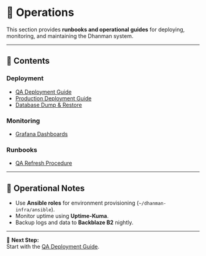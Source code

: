 ﻿# 🚀 Operations

This section provides **runbooks and operational guides** for deploying, monitoring, and maintaining the Dhanman system.

---

## 📘 Contents

### **Deployment**
- [QA Deployment Guide](deployment/qa_deployment_guide.md)
- [Production Deployment Guide](deployment/qa_prod_deployment_guide.md)
- [Database Dump & Restore](deployment/dump_restore_clean.md)

### **Monitoring**
- [Grafana Dashboards](monitoring/dashboards.md)

### **Runbooks**
- [QA Refresh Procedure](runbooks/qa-refresh-procedure.md)

---

## 🧠 Operational Notes

- Use **Ansible roles** for environment provisioning (`~/dhanman-infra/ansible`).
- Monitor uptime using **Uptime-Kuma**.
- Backup logs and data to **Backblaze B2** nightly.

---

📘 **Next Step:**  
Start with the [QA Deployment Guide](deployment/qa_deployment_guide.md).
